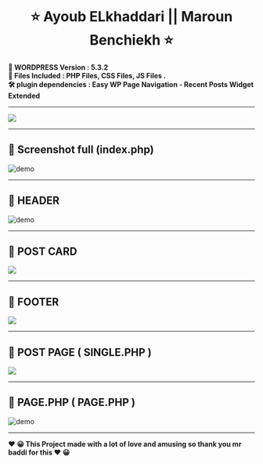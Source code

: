   

<h1 align="center" >   ⭐    Ayoub ELkhaddari   || Maroun Benchiekh  ⭐</h1>
<p align="center"> 
  </p>

<p>
<b align="center" >📝 WORDPRESS  Version	:  5.3.2  </b> </BR>
<b align="center" >📌  Files Included : 	PHP Files, CSS Files, JS Files . </b></BR>
<b align="center" > 🛠  plugin dependencies :  Easy WP Page Navigation - Recent Posts Widget Extended </b>
     </p>

 ---  
  <img align="center" src="https://i.imgur.com/Op0uRMI.png" />
  
 ---  

##  🚀 Screenshot full (index.php)  
  <img align="center" src="https://i.imgur.com/bx5ffyz.jpg" alt="demo" />
  
 ---
  
## 🚀 HEADER
<img  align="center" src="https://i.imgur.com/KKhIFr6.png" alt="demo"/>

 ---

## 🚀 POST CARD
     
  <img  align="center" src="https://i.imgur.com/qo0ettg.png"/>
  
 ---
 
## 🚀 FOOTER
     
  <img  align="center" src="https://i.imgur.com/FHgQojt.pngg"/>
  
 ---

## 🚀 POST PAGE ( SINGLE.PHP )
     
<img  align="center" src="https://i.imgur.com/3CLKKVv.png"/>
  
 ---
##   🚀 PAGE.PHP  ( PAGE.PHP )


 <img   align="center" src="https://i.imgur.com/qqkXSFH.png" alt="demo"/>


---
<p>
<b align="center" > ❤️  😀 This Project made with a lot of love and amusing so thank you mr  baddi for this   ❤️  😀 </b> </p>

